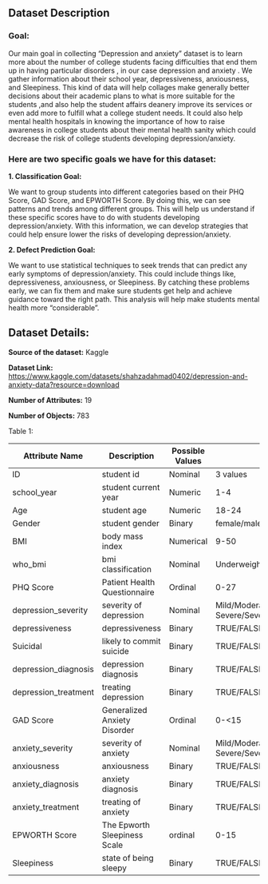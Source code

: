 ## Dataset Description

### Goal:

Our main goal in collecting “Depression and anxiety” dataset is to learn more about the number of college students facing difficulties that end them up in having particular disorders , in our case depression and anxiety . We gather information about their school year, depressiveness, anxiousness, and Sleepiness. This kind of data will help collages make generally better decisions about their academic plans to what is more suitable for the students ,and also  help the student affairs deanery improve its services or even add more to fulfill what a college student needs. It could also help mental health hospitals in knowing the importance of how to raise awareness in college students about their mental health sanity which could decrease the risk of college students developing depression/anxiety.


### Here are two specific goals we have for this dataset:

**1. Classification Goal:**

We want to group students into different categories based on their PHQ Score, GAD Score, and EPWORTH Score. By doing this, we can see patterns and trends among different groups. This will help us understand if these specific scores have to do with students developing depression/anxiety. With this information, we can develop strategies that could help ensure lower the risks of developing depression/anxiety.


**2. Defect Prediction Goal:**

We want to use statistical techniques to seek trends that can predict any early symptoms of depression/anxiety. This could include things like, depressiveness, anxiousness, or Sleepiness.  By catching these problems early, we can fix them and make sure students get help and achieve guidance toward the right path. This analysis will help  make students mental health more “considerable”.


## Dataset Details:

**Source of the dataset:** Kaggle

**Dataset Link:** https://www.kaggle.com/datasets/shahzadahmad0402/depression-and-anxiety-data?resource=download

**Number of Attributes:** 19

**Number of Objects:** 783

Table 1:

| **Attribute Name**  | **Description**             | **Possible Values**  | **Possible Values**                          |
|---------------------|-----------------------------|----------------|----------------------------------------------------|
|ID                   |student id                   |Nominal         |3 values                                            |
|school_year          |student current year         |Numeric         |1-4                                                 |
|Age                  |student age                  |Numeric         |18-24                                               |
|Gender               |student gender               |Binary          |female/male                                         |
|BMI                  |body mass index              |Numerical       |9-50                                                |
|who_bmi              |bmi classification           |Nominal         |Underweight/Normal/Overweight/Obese                 |
|PHQ Score            |Patient Health Questionnaire |Ordinal         |0-27                                                |
|depression_severity  |severity of depression       |Nominal         |Mild/Moderate/Moderately Severe/Severe/None-Minimal |
|depressiveness       |depressiveness               |Binary          |TRUE/FALSE                                          |
|Suicidal             |likely to commit suicide     |Binary          |TRUE/FALSE                                          |  
|depression_diagnosis |depression diagnosis         |Binary          |TRUE/FALSE                                          |
|depression_treatment |treating depression          |Binary          |TRUE/FALSE                                          |
|GAD Score            |Generalized Anxiety Disorder |Ordinal         |0-<15                                               |
|anxiety_severity     |severity of anxiety          |Nominal         |Mild/Moderate/Moderately Severe/Severe/None-Minimal |
|anxiousness          |anxiousness                  |Binary          |TRUE/FALSE                                          |
|anxiety_diagnosis    |anxiety diagnosis            |Binary          |TRUE/FALSE                                          |
|anxiety_treatment    |treating of anxiety          |Binary          |TRUE/FALSE                                          |
|EPWORTH Score        |The Epworth Sleepiness Scale |ordinal         |0-15                                                |
|Sleepiness           |state of being sleepy        |Binary          |TRUE/FALSE                                          |



